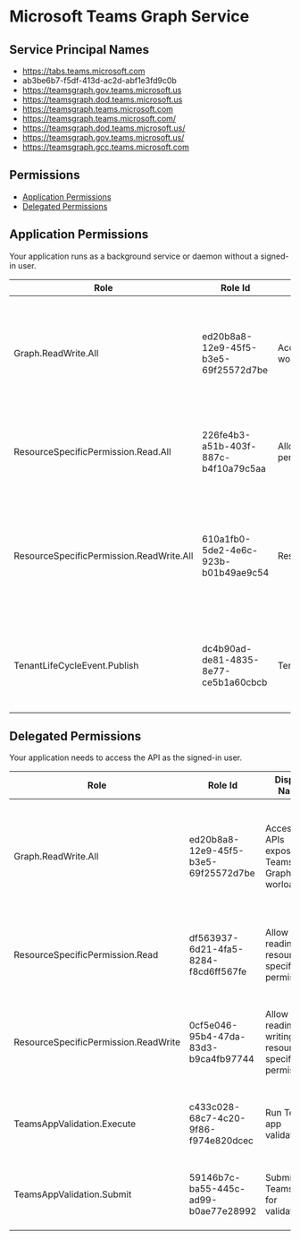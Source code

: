 # Microsoft Teams Graph Service
## Service Principal Names
- https://tabs.teams.microsoft.com
- ab3be6b7-f5df-413d-ac2d-abf1e3fd9c0b
- https://teamsgraph.gov.teams.microsoft.us
- https://teamsgraph.dod.teams.microsoft.us
- https://teamsgraph.teams.microsoft.com
- https://teamsgraph.teams.microsoft.com/
- https://teamsgraph.dod.teams.microsoft.us/
- https://teamsgraph.gov.teams.microsoft.us/
- https://teamsgraph.gcc.teams.microsoft.com

 ## Permissions
- [Application Permissions](#application-permissions)
- [Delegated Permissions](#delegated-permissions)

## Application Permissions
Your application runs as a background service or daemon without a signed-in user.

| Role | Role Id | Display Name | Description |
|---|---|---|---|
| Graph.ReadWrite.All | ed20b8a8-12e9-45f5-b3e5-69f25572d7be | Access APIs exposed by Teams Graph worload | Allows Microsoft Graph to call into the service to perform operations on application's behalf |
| ResourceSpecificPermission.Read.All | 226fe4b3-a51b-403f-887c-b4f10a79c5aa | Allow reading resource specific permissions | Allows reading resource specific permissions for an application |
| ResourceSpecificPermission.ReadWrite.All | 610a1fb0-5de2-4e6c-923b-b01b49ae9c54 | ResourceSpecificPermission.ReadWrite.All | Allows reading and writing resource specific permissions for an application, without a signed-in user. |
| TenantLifeCycleEvent.Publish | dc4b90ad-de81-4835-8e77-ce5b1a60cbcb | TenantLifeCycleEvent.Publish | Allows publishing of life cycle events, such as deletion and migration, of a tenant. |

## Delegated Permissions
Your application needs to access the API as the signed-in user. 

| Role | Role Id | Display Name | Description |
|---|---|---|---|
| Graph.ReadWrite.All | ed20b8a8-12e9-45f5-b3e5-69f25572d7be | Access APIs exposed by Teams Graph worload | Allows Microsoft Graph to call into the service to perform operations on application's behalf |
| ResourceSpecificPermission.Read | df563937-6d21-4fa5-8284-f8cd6ff567fe | Allow reading resource specific permissions | Allows reading resource specific permissions for an application |
| ResourceSpecificPermission.ReadWrite | 0cf5e046-95b4-47da-83d3-b9ca4fb97744 | Allow reading and writing resource specific permissions | Allows reading and writing resource specific permissions for an application |
| TeamsAppValidation.Execute | c433c028-68c7-4c20-9f86-f974e820dcec | Run Teams app validation | Runs Teams app validation for submitted app |
| TeamsAppValidation.Submit | 59146b7c-ba55-445c-ad99-b0ae77e28992 | Submit Teams app for validation | Submit an app for running Teams App validation routines |

